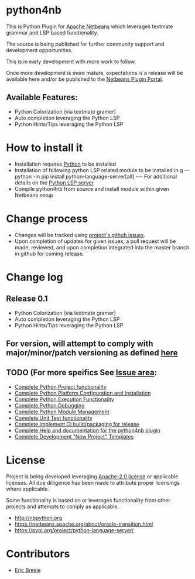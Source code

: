 # python4nb

This is Python Plugin for [Apache Netbeans](https://netbeans.apache.org/) which leverages textmate grammar and LSP based functionality.

The source is being published for further community support and development opportunities.

This is in early development with more work to follow.  

Once more development is more mature, expectations is a release will be available here and/or  be published to the [Netbeans Plugin Portal]( https://plugins.netbeans.apache.org/).

## Available Features:
- Python Colorization (via textmate gramer)
- Auto completion leveraging the Python LSP 
- Python Hints/Tips leveraging the Python LSP

# How to install it
- Installation requires [Python](https://www.python.org/) to be installed
- Installation of following python LSP related module to be installed in g
-- python -m pip install python-language-server[all]
--- For additional details on the [Python LSP server](https://pypi.org/project/python-language-server/)
- Compile python4nb from source and install module within given Netbeans setup 

# Change process
- Changes will be tracked using [project's github issues](https://github.com/ebresie/python4nb/issues).
- Upon completion of updates for given issues, a pull request will be made, reviewed, and upon completion integrated into the master branch in github for coming release.

# Change log
## Release 0.1
- Python Colorization (via textmate gramer)
- Auto completion leveraging the Python LSP 
- Python Hints/Tips leveraging the Python LSP
## For version, will attempt to comply with major/minor/patch versioning as defined [here](https://semver.org/)

## TODO (For more speifics See [Issue area](https://github.com/ebresie/python4nb/issues):
- [Complete Python Project functionality](https://github.com/ebresie/python4nb/issues/8)
- [Complete Python Platform Configuration and Installation](https://github.com/ebresie/python4nb/issues/3)
- [Complete Python Execution Functionality](https://github.com/ebresie/python4nb/issues/4)
- [Complete Python Debugging](https://github.com/ebresie/python4nb/issues/5)
- [Complete Python Module Management](https://github.com/ebresie/python4nb/issues/6)
- [Complete Unit Test functionality](https://github.com/ebresie/python4nb/issues/7)
- [Complete Implement CI build/packaging for release](https://github.com/ebresie/python4nb/issues/9)
- [Complete Help and documentation for the python4nb plugin](https://github.com/ebresie/python4nb/issues/10)
- [Complete Development "New Project" Templates](https://github.com/ebresie/python4nb/issues/11)

# License
Project is being developed leveraging [Apache-2.0 license]( https://github.com/ebresie/python4nb/blob/main/LICENSE ) or applicable licenses.
All due dilligence has been made to attribute proper licensings where applicable.

Some functionality is based on or leverages functionality from other projects and attempts to comply as applicable.   
- http://nbpython.org
- https://netbeans.apache.org/about/oracle-transition.html
- https://pypi.org/project/python-language-server/

# Contributors
- [Eric Bresie](https://github.com/ebresie)

